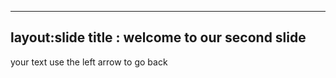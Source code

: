 -------
layout:slide
title : welcome to our second slide
-------
your text use the left arrow 
to go back
